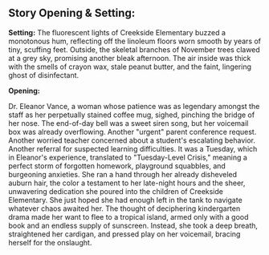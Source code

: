 ## Story Opening & Setting:

**Setting:** The fluorescent lights of Creekside Elementary buzzed a monotonous hum, reflecting off the linoleum floors worn smooth by years of tiny, scuffing feet. Outside, the skeletal branches of November trees clawed at a grey sky, promising another bleak afternoon. The air inside was thick with the smells of crayon wax, stale peanut butter, and the faint, lingering ghost of disinfectant.

**Opening:**

Dr. Eleanor Vance, a woman whose patience was as legendary amongst the staff as her perpetually stained coffee mug, sighed, pinching the bridge of her nose. The end-of-day bell was a sweet siren song, but her voicemail box was already overflowing. Another "urgent" parent conference request. Another worried teacher concerned about a student's escalating behavior. Another referral for suspected learning difficulties. It was a Tuesday, which in Eleanor's experience, translated to "Tuesday-Level Crisis," meaning a perfect storm of forgotten homework, playground squabbles, and burgeoning anxieties. She ran a hand through her already disheveled auburn hair, the color a testament to her late-night hours and the sheer, unwavering dedication she poured into the children of Creekside Elementary. She just hoped she had enough left in the tank to navigate whatever chaos awaited her. The thought of deciphering kindergarten drama made her want to flee to a tropical island, armed only with a good book and an endless supply of sunscreen. Instead, she took a deep breath, straightened her cardigan, and pressed play on her voicemail, bracing herself for the onslaught.
